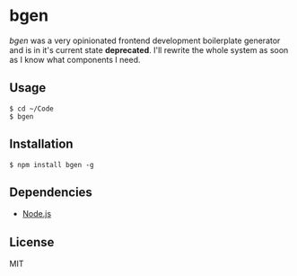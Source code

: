 
# bgen

  *bgen* was a very opinionated frontend development boilerplate generator and
  is in it's current state **deprecated**. I'll rewrite the whole system as soon
  as I know what components I need.

## Usage

```
$ cd ~/Code
$ bgen
```

## Installation

```
$ npm install bgen -g
```

## Dependencies

  - [Node.js](http://nodejs.org/)

## License

  MIT
